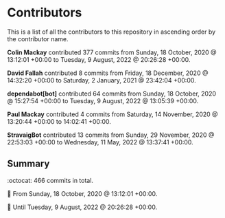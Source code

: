 # Contributors

This is a list of all the contributors to this repository in ascending order by the contributor name.

**Colin Mackay** contributed 377 commits from Sunday, 18 October, 2020 @ 13:12:01 +00:00 to Tuesday, 9 August, 2022 @ 20:26:28 +00:00.

**David Fallah** contributed 8 commits from Friday, 18 December, 2020 @ 14:32:20 +00:00 to Saturday, 2 January, 2021 @ 23:42:04 +00:00.

**dependabot[bot]** contributed 64 commits from Sunday, 18 October, 2020 @ 15:27:54 +00:00 to Tuesday, 9 August, 2022 @ 13:05:39 +00:00.

**Paul Mackay** contributed 4 commits from Saturday, 14 November, 2020 @ 13:20:44 +00:00 to 14:02:41 +00:00.

**StravaigBot** contributed 13 commits from Sunday, 29 November, 2020 @ 22:53:03 +00:00 to Wednesday, 11 May, 2022 @ 13:37:41 +00:00.

## Summary

:octocat: 466 commits in total.

:date: From Sunday, 18 October, 2020 @ 13:12:01 +00:00.

:date: Until Tuesday, 9 August, 2022 @ 20:26:28 +00:00.

